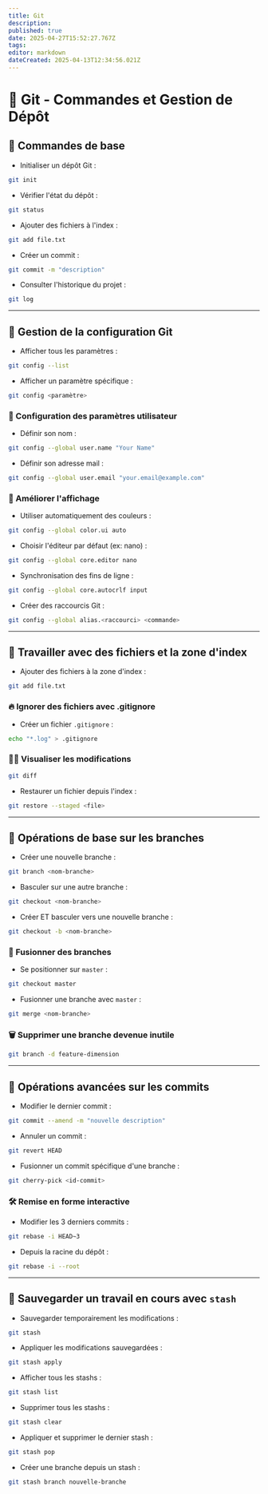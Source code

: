```yaml
---
title: Git
description: 
published: true
date: 2025-04-27T15:52:27.767Z
tags: 
editor: markdown
dateCreated: 2025-04-13T12:34:56.021Z
---
```


# 🐙 Git - Commandes et Gestion de Dépôt

## 📂 Commandes de base 

- Initialiser un dépôt Git : 
```bash
git init
```

- Vérifier l'état du dépôt :
```bash
git status
```

- Ajouter des fichiers à l'index :
```bash
git add file.txt
```

- Créer un commit :
```bash
git commit -m "description"
```

- Consulter l'historique du projet :
```bash
git log
```

---

## 📂 Gestion de la configuration Git 

- Afficher tous les paramètres :
```bash
git config --list
```

- Afficher un paramètre spécifique :
```bash
git config <paramètre>
```

### 🌟 Configuration des paramètres utilisateur

- Définir son nom :
```bash
git config --global user.name "Your Name"
```

- Définir son adresse mail :
```bash
git config --global user.email "your.email@example.com"
```

### 🎨 Améliorer l'affichage

- Utiliser automatiquement des couleurs :
```bash
git config --global color.ui auto
```

- Choisir l'éditeur par défaut (ex: nano) :
```bash
git config --global core.editor nano
```

- Synchronisation des fins de ligne :
```bash
git config --global core.autocrlf input
```

- Créer des raccourcis Git :
```bash
git config --global alias.<raccourci> <commande>
```

---

## 📂 Travailler avec des fichiers et la zone d'index

- Ajouter des fichiers à la zone d'index :
```bash
git add file.txt
```

### 🔥 Ignorer des fichiers avec .gitignore

- Créer un fichier `.gitignore` :
```bash
echo "*.log" > .gitignore
```

### 🕵️‍♂️ Visualiser les modifications

```bash
git diff
```

- Restaurer un fichier depuis l'index :
```bash
git restore --staged <file>
```

---

## 📂 Opérations de base sur les branches

- Créer une nouvelle branche :
```bash
git branch <nom-branche>
```

- Basculer sur une autre branche :
```bash
git checkout <nom-branche>
```

- Créer ET basculer vers une nouvelle branche :
```bash
git checkout -b <nom-branche>
```

### 🔀 Fusionner des branches

- Se positionner sur `master` :
```bash
git checkout master
```

- Fusionner une branche avec `master` :
```bash
git merge <nom-branche>
```

### 🗑️ Supprimer une branche devenue inutile

```bash
git branch -d feature-dimension
```

---

## 📂 Opérations avancées sur les commits

- Modifier le dernier commit :
```bash
git commit --amend -m "nouvelle description"
```

- Annuler un commit :
```bash
git revert HEAD
```

- Fusionner un commit spécifique d'une branche :
```bash
git cherry-pick <id-commit>
```

### 🛠️ Remise en forme interactive

- Modifier les 3 derniers commits :
```bash
git rebase -i HEAD~3
```

- Depuis la racine du dépôt :
```bash
git rebase -i --root
```

---

## 📂 Sauvegarder un travail en cours avec `stash`

- Sauvegarder temporairement les modifications :
```bash
git stash
```

- Appliquer les modifications sauvegardées :
```bash
git stash apply
```

- Afficher tous les stashs :
```bash
git stash list
```

- Supprimer tous les stashs :
```bash
git stash clear
```

- Appliquer et supprimer le dernier stash :
```bash
git stash pop
```

- Créer une branche depuis un stash :
```bash
git stash branch nouvelle-branche
```


